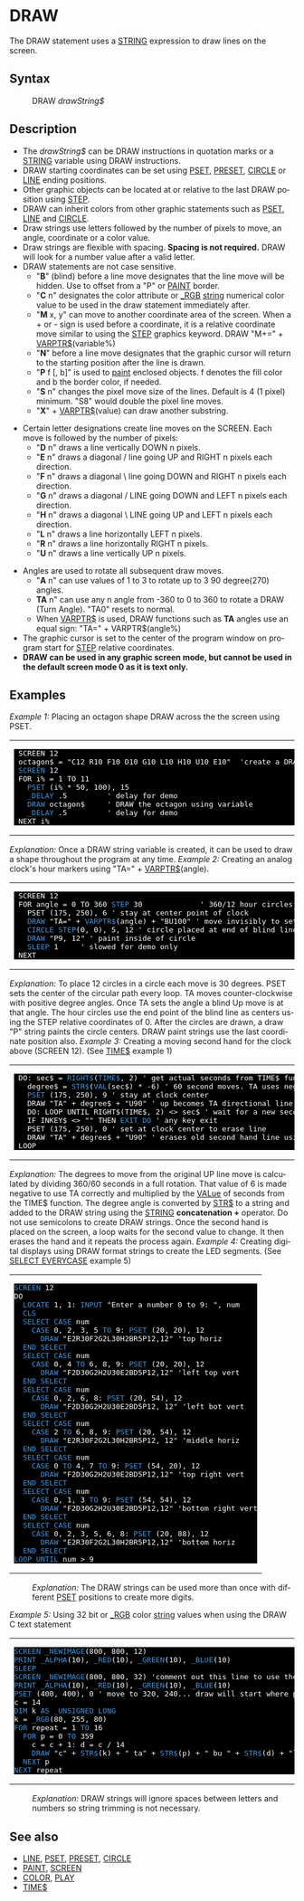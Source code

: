 <style>pre.codeide, pre.outputfixed, .outputcrt0 { background-color: #000 !important; color: #FFF !important; }</style><!DOCTYPE html>
<html class="client-nojs" dir="ltr" lang="en">
<head>
<title>DRAW - QB64 Phoenix Edition Wiki</title>
</head>
<body class="mediawiki ltr sitedir-ltr mw-hide-empty-elt ns-0 ns-subject page-DRAW rootpage-DRAW skin-vector action-view skin-vector-legacy vector-feature-language-in-header-enabled vector-feature-language-in-main-page-header-disabled vector-feature-language-alert-in-sidebar-disabled vector-feature-sticky-header-disabled vector-feature-sticky-header-edit-disabled vector-feature-table-of-contents-disabled vector-feature-visual-enhancement-next-disabled">
<div class="mw-body" id="content" role="main">
<a id="top"></a>
<h1 class="firstHeading mw-first-heading" id="firstHeading"><span class="mw-page-title-main">DRAW</span></h1>
<div class="vector-body" id="bodyContent">
<div class="mw-body-content mw-content-ltr" dir="ltr" id="mw-content-text" lang="en"><div class="mw-parser-output"><p>The <a class="mw-selflink selflink">DRAW</a> statement uses a <a href="STRING" title="STRING">STRING</a> expression to draw lines on the screen.
</p>
<h2><span class="mw-headline" id="Syntax">Syntax</span></h2>
<dl><dd><a class="mw-selflink selflink">DRAW</a> <i>drawString$</i></dd></dl>
<p>
</p>
<h2><span class="mw-headline" id="Description">Description</span></h2>
<ul><li>The <i>drawString$</i> can be <a class="mw-selflink selflink">DRAW</a> instructions in quotation marks or a <a href="STRING" title="STRING">STRING</a> variable using <a class="mw-selflink selflink">DRAW</a> instructions.</li>
<li><a class="mw-selflink selflink">DRAW</a> starting coordinates can be set using <a href="PSET" title="PSET">PSET</a>, <a href="PRESET" title="PRESET">PRESET</a>, <a href="CIRCLE" title="CIRCLE">CIRCLE</a> or <a href="LINE" title="LINE">LINE</a> ending positions.</li>
<li>Other graphic objects can be located at or relative to the last DRAW position using <a href="STEP" title="STEP">STEP</a>.</li>
<li><a class="mw-selflink selflink">DRAW</a> can inherit colors from other graphic statements such as <a href="PSET" title="PSET">PSET</a>, <a href="LINE" title="LINE">LINE</a> and <a href="CIRCLE" title="CIRCLE">CIRCLE</a>.</li>
<li>Draw strings use letters followed by the number of pixels to move, an angle, coordinate or a color value.</li>
<li>Draw strings are flexible with spacing. <b>Spacing is not required.</b> <a class="mw-selflink selflink">DRAW</a> will look for a number value after a valid letter.</li>
<li>DRAW statements are not case sensitive.
<ul><li>"<b>B</b>" (blind) before a line move designates that the line move will be hidden. Use to offset from a "P" or <a href="PAINT" title="PAINT">PAINT</a> border.</li>
<li>"<b>C</b> n" designates the color attribute or <a href="RGB" title="RGB">_RGB</a> <a href="STR$" title="STR$">string</a> numerical color value to be used in the draw statement immediately after.</li>
<li>"<b>M</b> x, y" can move to another coordinate area of the screen. When a + or - sign is used before a coordinate, it is a relative coordinate move similar to using the <a href="STEP" title="STEP">STEP</a> graphics keyword. DRAW "M+=" + <a href="VARPTR$" title="VARPTR$">VARPTR$</a>(variable%)</li>
<li>"<b>N</b>" before a line move designates that the graphic cursor will return to the starting position after the line is drawn.</li>
<li>"<b>P</b> f [, b]" is used to <a href="PAINT" title="PAINT">paint</a> enclosed objects. f denotes the fill color and b the border color, if needed.</li>
<li>"<b>S</b> n" changes the pixel move size of the lines. Default is 4 (1 pixel) minimum. "S8" would double the pixel line moves.</li>
<li>"<b>X</b>" + <a href="VARPTR$" title="VARPTR$">VARPTR$</a>(value) can draw another substring.</li></ul></li></ul>
<ul><li>Certain letter designations create line moves on the SCREEN. Each move is followed by the number of pixels:
<ul><li>"<b>D</b> n" draws a line vertically DOWN n pixels.</li>
<li>"<b>E</b> n" draws a diagonal / line going UP and RIGHT n pixels each direction.</li>
<li>"<b>F</b> n" draws a diagonal \ line going DOWN and RIGHT n pixels each direction.</li>
<li>"<b>G</b> n" draws a diagonal / LINE going DOWN and LEFT n pixels each direction.</li>
<li>"<b>H</b> n" draws a diagonal \ LINE going UP and LEFT n pixels each direction.</li>
<li>"<b>L</b> n" draws a line horizontally LEFT n pixels.</li>
<li>"<b>R</b> n" draws a line horizontally RIGHT n pixels.</li>
<li>"<b>U</b> n" draws a line vertically UP n pixels.</li></ul></li></ul>
<ul><li>Angles are used to rotate all subsequent draw moves.
<ul><li>"<b>A</b> n" can use values of 1 to 3 to rotate up to 3 90 degree(270) angles.</li>
<li><b>TA</b> n" can use any n angle from -360 to 0 to 360 to rotate a DRAW (Turn Angle). "TA0" resets to normal.</li>
<li>When <a href="VARPTR$" title="VARPTR$">VARPTR$</a> is used, DRAW functions such as <b>TA</b> angles use an equal sign: "TA=" + VARPTR$(angle%)</li></ul></li>
<li>The graphic cursor is set to the center of the program window on program start for <a href="STEP" title="STEP">STEP</a> relative coordinates.</li>
<li><b>DRAW can be used in any graphic screen mode, but cannot be used in the default screen mode 0 as it is text only.</b></li></ul>
<p>
</p>
<h2><span class="mw-headline" id="Examples">Examples</span></h2>
<p><i>Example 1:</i> Placing an octagon shape DRAW across the the screen using PSET.
</p>
<table cellpadding="15px" width="100%">
<tbody><tr>
<td><pre class="codeide"> SCREEN 12
 octagon$ = "C12 R10 F10 D10 G10 L10 H10 U10 E10"  'create a DRAW string value
 <a href="SCREEN" title="SCREEN"><span style="color:#4593D8;">SCREEN</span></a> 12
 FOR i% = 1 TO 11
   <a href="PSET" title="PSET"><span style="color:#4593D8;">PSET</span></a> (i% * 50, 100), 15
   <a href="DELAY" title="DELAY"><span style="color:#4593D8;">_DELAY</span></a> .5         ' delay for demo
   <a class="mw-selflink selflink"><span style="color:#4593D8;">DRAW</span></a> octagon$     ' DRAW the octagon using variable
   <a href="DELAY" title="DELAY"><span style="color:#4593D8;">_DELAY</span></a> .5         ' delay for demo
 NEXT i%
</pre>
</td></tr></tbody></table>
<p><i>Explanation:</i> Once a DRAW string variable is created, it can be used to draw a shape throughout the program at any time.
<i>Example 2:</i> Creating an analog clock's hour markers using "TA=" + <a href="VARPTR$" title="VARPTR$">VARPTR$</a>(angle).
</p>
<table cellpadding="15px" width="100%">
<tbody><tr>
<td><pre class="codeide"> SCREEN 12
 FOR angle = 0 TO 360 <a href="STEP" title="STEP"><span style="color:#4593D8;">STEP</span></a> 30             ' 360/12 hour circles = 30 degrees apart
   PSET (175, 250), 6 ' stay at center point of clock
   <a class="mw-selflink selflink"><span style="color:#4593D8;">DRAW</span></a> "TA=" + <a href="VARPTR$" title="VARPTR$"><span style="color:#4593D8;">VARPTR$</span></a>(angle) + "BU100" ' move invisibly to set next circle's center point
   <a href="CIRCLE" title="CIRCLE"><span style="color:#4593D8;">CIRCLE</span></a> <a href="STEP" title="STEP"><span style="color:#4593D8;">STEP</span></a>(0, 0), 5, 12 ' circle placed at end of blind line
   <a class="mw-selflink selflink"><span style="color:#4593D8;">DRAW</span></a> "P9, 12" ' paint inside of circle
   <a href="SLEEP" title="SLEEP"><span style="color:#4593D8;">SLEEP</span></a> 1     ' slowed for demo only
 NEXT
</pre>
</td></tr></tbody></table>
<p><i>Explanation:</i> To place 12 circles in a circle each move is 30 degrees. PSET sets the center of the circular path every loop. TA moves counter-clockwise with positive degree angles. Once TA sets the angle a blind Up move is at that angle. The hour circles use the end point of the blind line as centers using the STEP relative coordinates of 0. After the circles are drawn, a draw "P" string paints the circle centers. DRAW paint strings use the last coordinate position also.
<i>Example 3:</i> Creating a moving second hand for the clock above (SCREEN 12). (See <a href="TIME$" title="TIME$">TIME$</a> example 1)
</p>
<table cellpadding="15px" width="100%">
<tbody><tr>
<td><pre class="codeide"> DO: sec$ = <a href="RIGHT$" title="RIGHT$"><span style="color:#4593D8;">RIGHT$</span></a>(<a href="TIME$" title="TIME$"><span style="color:#4593D8;">TIME$</span></a>, 2) ' get actual seconds from TIME$ function
   degree$ = <a href="STR$" title="STR$"><span style="color:#4593D8;">STR$</span></a>(<a href="VAL" title="VAL"><span style="color:#4593D8;">VAL</span></a>(sec$) * -6) ' 60 second moves. TA uses negative angles for clockwise moves
   <a href="PSET" title="PSET"><span style="color:#4593D8;">PSET</span></a> (175, 250), 9 ' stay at clock center
   DRAW "TA" + degree$ + "U90" ' up becomes TA directional line
   DO: LOOP UNTIL RIGHT$(TIME$, 2) &lt;&gt; sec$ ' wait for a new second value
   IF INKEY$ &lt;&gt; "" THEN <a href="EXIT_DO" title="EXIT DO"><span style="color:#4593D8;">EXIT DO</span></a> ' any key exit
   PSET (175, 250), 0 ' set at clock center to erase line
   DRAW "TA" + degree$ + "U90" ' erases old second hand line using color 0 from PSET
 LOOP
</pre>
</td></tr></tbody></table>
<p><i>Explanation:</i> The degrees to move from the original UP line move is calculated by dividing 360/60 seconds in a full rotation. That value of 6 is made negative to use TA correctly and multiplied by the <a href="VAL" title="VAL">VALue</a> of seconds from the TIME$ function. The degree angle is converted by <a href="STR$" title="STR$">STR$</a> to a string and added to the DRAW string using the <a href="STRING" title="STRING">STRING</a> <b>concatenation +</b> operator. Do not use semicolons to create DRAW strings. Once the second hand is placed on the screen, a loop waits for the second value to change. It then erases the hand and it repeats the process again.
<i>Example 4:</i> Creating digital displays using DRAW format strings to create the LED segments. (See <a href="SELECT_CASE" title="SELECT CASE">SELECT EVERYCASE</a> example 5)
</p>
<table cellpadding="15px" width="100%">
<tbody><tr>
<td><pre class="codeide"><a href="SCREEN" title="SCREEN"><span style="color:#4593D8;">SCREEN</span></a> 12
DO
  <a href="LOCATE" title="LOCATE"><span style="color:#4593D8;">LOCATE</span></a> 1, 1: <a href="INPUT" title="INPUT"><span style="color:#4593D8;">INPUT</span></a> "Enter a number 0 to 9: ", num
  <a href="CLS" title="CLS"><span style="color:#4593D8;">CLS</span></a>
  <a href="SELECT_CASE" title="SELECT CASE"><span style="color:#4593D8;">SELECT CASE</span></a> num
    <a class="mw-redirect" href="CASE" title="CASE"><span style="color:#4593D8;">CASE</span></a> 0, 2, 3, 5 <a href="TO" title="TO"><span style="color:#4593D8;">TO</span></a> 9: <a href="PSET" title="PSET"><span style="color:#4593D8;">PSET</span></a> (20, 20), 12
      <a class="mw-selflink selflink"><span style="color:#4593D8;">DRAW</span></a> "E2R30F2G2L30H2BR5P12,12" 'top horiz
  <a href="END_SELECT" title="END SELECT"><span style="color:#4593D8;">END SELECT</span></a>
  <a href="SELECT_CASE" title="SELECT CASE"><span style="color:#4593D8;">SELECT CASE</span></a> num
    <a class="mw-redirect" href="CASE" title="CASE"><span style="color:#4593D8;">CASE</span></a> 0, 4 <a href="TO" title="TO"><span style="color:#4593D8;">TO</span></a> 6, 8, 9: <a href="PSET" title="PSET"><span style="color:#4593D8;">PSET</span></a> (20, 20), 12
      <a class="mw-selflink selflink"><span style="color:#4593D8;">DRAW</span></a> "F2D30G2H2U30E2BD5P12,12" 'left top vert
  <a href="END_SELECT" title="END SELECT"><span style="color:#4593D8;">END SELECT</span></a>
  <a href="SELECT_CASE" title="SELECT CASE"><span style="color:#4593D8;">SELECT CASE</span></a> num
    <a class="mw-redirect" href="CASE" title="CASE"><span style="color:#4593D8;">CASE</span></a> 0, 2, 6, 8: <a href="PSET" title="PSET"><span style="color:#4593D8;">PSET</span></a> (20, 54), 12
      <a class="mw-selflink selflink"><span style="color:#4593D8;">DRAW</span></a> "F2D30G2H2U30E2BD5P12, 12" 'left bot vert
  <a href="END_SELECT" title="END SELECT"><span style="color:#4593D8;">END SELECT</span></a>
  <a href="SELECT_CASE" title="SELECT CASE"><span style="color:#4593D8;">SELECT CASE</span></a> num
    <a class="mw-redirect" href="CASE" title="CASE"><span style="color:#4593D8;">CASE</span></a> 2 <a href="TO" title="TO"><span style="color:#4593D8;">TO</span></a> 6, 8, 9: <a href="PSET" title="PSET"><span style="color:#4593D8;">PSET</span></a> (20, 54), 12
      <a class="mw-selflink selflink"><span style="color:#4593D8;">DRAW</span></a> "E2R30F2G2L30H2BR5P12, 12" 'middle horiz
  <a href="END_SELECT" title="END SELECT"><span style="color:#4593D8;">END SELECT</span></a>
  <a href="SELECT_CASE" title="SELECT CASE"><span style="color:#4593D8;">SELECT CASE</span></a> num
    <a class="mw-redirect" href="CASE" title="CASE"><span style="color:#4593D8;">CASE</span></a> 0 <a href="TO" title="TO"><span style="color:#4593D8;">TO</span></a> 4, 7 <a href="TO" title="TO"><span style="color:#4593D8;">TO</span></a> 9: <a href="PSET" title="PSET"><span style="color:#4593D8;">PSET</span></a> (54, 20), 12
      <a class="mw-selflink selflink"><span style="color:#4593D8;">DRAW</span></a> "F2D30G2H2U30E2BD5P12,12" 'top right vert
  <a href="END_SELECT" title="END SELECT"><span style="color:#4593D8;">END SELECT</span></a>
  <a href="SELECT_CASE" title="SELECT CASE"><span style="color:#4593D8;">SELECT CASE</span></a> num
    <a class="mw-redirect" href="CASE" title="CASE"><span style="color:#4593D8;">CASE</span></a> 0, 1, 3 <a href="TO" title="TO"><span style="color:#4593D8;">TO</span></a> 9: <a href="PSET" title="PSET"><span style="color:#4593D8;">PSET</span></a> (54, 54), 12
      <a class="mw-selflink selflink"><span style="color:#4593D8;">DRAW</span></a> "F2D30G2H2U30E2BD5P12,12" 'bottom right vert
  <a href="END_SELECT" title="END SELECT"><span style="color:#4593D8;">END SELECT</span></a>
  <a href="SELECT_CASE" title="SELECT CASE"><span style="color:#4593D8;">SELECT CASE</span></a> num
    <a class="mw-redirect" href="CASE" title="CASE"><span style="color:#4593D8;">CASE</span></a> 0, 2, 3, 5, 6, 8: <a href="PSET" title="PSET"><span style="color:#4593D8;">PSET</span></a> (20, 88), 12
      <a class="mw-selflink selflink"><span style="color:#4593D8;">DRAW</span></a> "E2R30F2G2L30H2BR5P12,12" 'bottom horiz
  <a href="END_SELECT" title="END SELECT"><span style="color:#4593D8;">END SELECT</span></a>
<a href="LOOP" title="LOOP"><span style="color:#4593D8;">LOOP</span></a> <a href="UNTIL" title="UNTIL"><span style="color:#4593D8;">UNTIL</span></a> num &gt; 9
</pre>
</td></tr></tbody></table>
<dl><dd><i>Explanation:</i> The DRAW strings can be used more than once with different <a href="PSET" title="PSET">PSET</a> positions to create more digits.</dd></dl>
<p>
<i>Example 5:</i> Using 32 bit or <a href="RGB" title="RGB">_RGB</a> color <a href="STR$" title="STR$">string</a> values when using the DRAW C text statement
</p>
<table cellpadding="15px" width="100%">
<tbody><tr>
<td><pre class="codeide"><a href="SCREEN" title="SCREEN"><span style="color:#4593D8;">SCREEN</span></a> <a href="NEWIMAGE" title="NEWIMAGE"><span style="color:#4593D8;">_NEWIMAGE</span></a>(800, 800, 12)
<a href="PRINT" title="PRINT"><span style="color:#4593D8;">PRINT</span></a> <a href="ALPHA" title="ALPHA"><span style="color:#4593D8;">_ALPHA</span></a>(10), <a href="RED" title="RED"><span style="color:#4593D8;">_RED</span></a>(10), <a href="GREEN" title="GREEN"><span style="color:#4593D8;">_GREEN</span></a>(10), <a href="BLUE" title="BLUE"><span style="color:#4593D8;">_BLUE</span></a>(10)
<a href="SLEEP" title="SLEEP"><span style="color:#4593D8;">SLEEP</span></a>
<a href="SCREEN" title="SCREEN"><span style="color:#4593D8;">SCREEN</span></a> <a href="NEWIMAGE" title="NEWIMAGE"><span style="color:#4593D8;">_NEWIMAGE</span></a>(800, 800, 32) 'comment out this line to use the non-32 bit screen mode 12
<a href="PRINT" title="PRINT"><span style="color:#4593D8;">PRINT</span></a> <a href="ALPHA" title="ALPHA"><span style="color:#4593D8;">_ALPHA</span></a>(10), <a href="RED" title="RED"><span style="color:#4593D8;">_RED</span></a>(10), <a href="GREEN" title="GREEN"><span style="color:#4593D8;">_GREEN</span></a>(10), <a href="BLUE" title="BLUE"><span style="color:#4593D8;">_BLUE</span></a>(10)
<a href="PSET" title="PSET"><span style="color:#4593D8;">PSET</span></a> (400, 400), 0 ' move to 320, 240... draw will start where pset leaves off
c = 14
<a href="DIM" title="DIM"><span style="color:#4593D8;">DIM</span></a> k <a href="AS" title="AS"><span style="color:#4593D8;">AS</span></a> <a href="UNSIGNED" title="UNSIGNED"><span style="color:#4593D8;">_UNSIGNED</span></a> <a href="LONG" title="LONG"><span style="color:#4593D8;">LONG</span></a>
k = <a href="RGB" title="RGB"><span style="color:#4593D8;">_RGB</span></a>(80, 255, 80)
<a href="FOR...NEXT" title="FOR...NEXT"><span style="color:#4593D8;">FOR</span></a> repeat = 1 <a href="TO" title="TO"><span style="color:#4593D8;">TO</span></a> 16
  <a href="FOR...NEXT" title="FOR...NEXT"><span style="color:#4593D8;">FOR</span></a> p = 0 <a href="TO" title="TO"><span style="color:#4593D8;">TO</span></a> 359
    c = c + 1: d = c / 14
    <a class="mw-selflink selflink"><span style="color:#4593D8;">DRAW</span></a> "c" + <a href="STR$" title="STR$"><span style="color:#4593D8;">STR$</span></a>(k) + " ta" + <a href="STR$" title="STR$"><span style="color:#4593D8;">STR$</span></a>(p) + " bu " + <a href="STR$" title="STR$"><span style="color:#4593D8;">STR$</span></a>(d) + "l7 u7 r7 d7 bd " + <a href="STR$" title="STR$"><span style="color:#4593D8;">STR$</span></a>(d)
  <a href="NEXT" title="NEXT"><span style="color:#4593D8;">NEXT</span></a> p
<a href="NEXT" title="NEXT"><span style="color:#4593D8;">NEXT</span></a> repeat
</pre>
</td></tr></tbody></table>
<dl><dd><i>Explanation:</i> DRAW strings will ignore spaces between letters and numbers so string trimming is not necessary.</dd></dl>
<p>
</p>
<h2><span class="mw-headline" id="See_also">See also</span></h2>
<ul><li><a href="LINE" title="LINE">LINE</a>, <a href="PSET" title="PSET">PSET</a>, <a href="PRESET" title="PRESET">PRESET</a>, <a href="CIRCLE" title="CIRCLE">CIRCLE</a></li>
<li><a href="PAINT" title="PAINT">PAINT</a>, <a href="SCREEN" title="SCREEN">SCREEN</a></li>
<li><a href="COLOR" title="COLOR">COLOR</a>, <a href="PLAY" title="PLAY">PLAY</a></li>
<li><a href="TIME$" title="TIME$">TIME$</a></li></ul>
<p>
</p>
<!-- 
NewPP limit report
Cached time: 20240715061258
Cache expiry: 86400
Reduced expiry: false
Complications: [show‐toc]
CPU time usage: 0.074 seconds
Real time usage: 0.097 seconds
Preprocessor visited node count: 724/1000000
Post‐expand include size: 6111/2097152 bytes
Template argument size: 1083/2097152 bytes
Highest expansion depth: 3/100
Expensive parser function count: 0/100
Unstrip recursion depth: 0/20
Unstrip post‐expand size: 0/5000000 bytes
-->
<!--
Transclusion expansion time report (%,ms,calls,template)
100.00%   53.306      1 -total
 21.39%   11.403      1 Template:PageDescription
 17.87%    9.526     97 Template:Cl
  7.29%    3.885      1 Template:PageExamples
  6.78%    3.616      5 Template:CodeStart
  5.50%    2.931      1 Template:Small
  5.48%    2.921      1 Template:PageSyntax
  5.31%    2.832      1 Template:PageSeeAlso
  4.78%    2.547      5 Template:CodeEnd
  4.57%    2.437      2 Template:Parameter
-->
<!-- Saved in parser cache with key qb64pnix_mw19894-mwmb_:pcache:idhash:438-0!canonical and timestamp 20240715061258 and revision id 7867.
 -->
</div>
</div>
</div>
</div>
</body>
</html>
